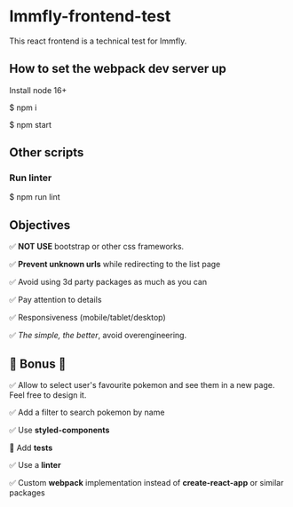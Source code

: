 # Immfly-frontend-test
This react frontend is a technical test for Immfly.

## How to set the webpack dev server up

Install node 16+

$ npm i

$ npm start

## Other scripts

### Run linter

$ npm run lint

## Objectives

✅ **NOT USE** bootstrap or other css frameworks.

✅ **Prevent unknown urls** while redirecting to the list page

✅ Avoid using 3d party packages as much as you can

✅ Pay attention to details

✅ Responsiveness (mobile/tablet/desktop)

✅ *The simple, the better*, avoid overengineering.

## 🌟 Bonus 🌟

✅ Allow to select user's favourite pokemon and see them in a new page. Feel free to design it.

✅ Add a filter to search pokemon by name

✅ Use **styled-components**

🚫 Add **tests**

✅ Use a **linter**

✅ Custom **webpack** implementation instead of **create-react-app** or similar packages